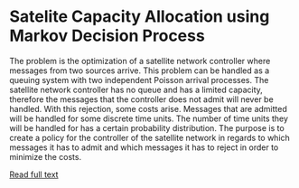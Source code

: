 # Satelite Capacity Allocation using Markov Decision Process

The problem is the optimization of a satellite network controller where messages from two sources arrive. This problem can be handled as a queuing system with two independent Poisson arrival processes. The satellite network controller has no queue and has a limited capacity, therefore the messages that the controller does not admit will never be handled. With this rejection, some costs arise. Messages that are admitted will be handled for some discrete time units. The number of time units they will be handled for has a certain probability distribution. The purpose is to create a policy for the controller of the satellite network in regards to which messages it has to admit and which messages it has to reject in order to minimize the costs.


[Read full text](https://www.researchgate.net/publication/352998165_Satellite_Capacity_Allocation_A_Small-Scale_Markov_Decision_Process?channel=doi&linkId=60e34357299bf1ea9ee22db1&showFulltext=true)
